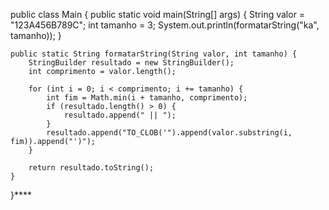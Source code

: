 public class Main {
    public static void main(String[] args) {
        String valor = "123A456B789C";
        int tamanho = 3;
        System.out.println(formatarString("ka", tamanho));
    }

    public static String formatarString(String valor, int tamanho) {
        StringBuilder resultado = new StringBuilder();
        int comprimento = valor.length();

        for (int i = 0; i < comprimento; i += tamanho) {
            int fim = Math.min(i + tamanho, comprimento);
            if (resultado.length() > 0) {
                resultado.append(" || ");
            }
            resultado.append("TO_CLOB('").append(valor.substring(i, fim)).append("')");
        }

        return resultado.toString();
    }
}****
